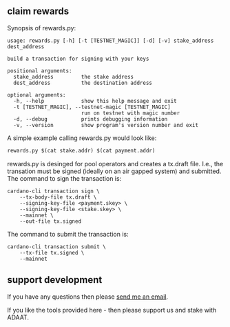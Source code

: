 ## claim rewards 

Synopsis of rewards.py:

```
usage: rewards.py [-h] [-t [TESTNET_MAGIC]] [-d] [-v] stake_address dest_address

build a transaction for signing with your keys

positional arguments:
  stake_address         the stake address
  dest_address          the destination address

optional arguments:
  -h, --help            show this help message and exit
  -t [TESTNET_MAGIC], --testnet-magic [TESTNET_MAGIC]
                        run on testnet with magic number
  -d, --debug           prints debugging information
  -v, --version         show program's version number and exit
```

A simple example calling rewards.py would look like:

```python
rewards.py $(cat stake.addr) $(cat payment.addr)
```

rewards.py is desinged for pool operators and creates a tx.draft file. I.e., the transation must be signed (ideally on an air gapped system) and submitted. 
The command to sign the transaction is:

```shell
cardano-cli transaction sign \
    --tx-body-file tx.draft \
    --signing-key-file <payment.skey> \
    --signing-key-file <stake.skey> \
    --mainnet \
    --out-file tx.signed
```

The command to submit the transaction is:

```shell
cardano-cli transaction submit \
    --tx-file tx.signed \
    --mainnet
```


## support development

If you have any questions then please [send me an email](mailto:askJoe@adapool.at).

If you like the tools provided here - then please support us and stake with ADAAT.
